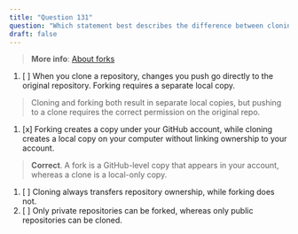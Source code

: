 ```yaml
---
title: "Question 131"  
question: "Which statement best describes the difference between cloning a repository and forking a repository?"  
draft: false  
---
```


> **More info**: [About forks](https://docs.github.com/en/pull-requests/collaborating-with-pull-requests/working-with-forks/about-forks)

1. [ ] When you clone a repository, changes you push go directly to the original repository. Forking requires a separate local copy.  
  > Cloning and forking both result in separate local copies, but pushing to a clone requires the correct permission on the original repo.  
1. [x] Forking creates a copy under your GitHub account, while cloning creates a local copy on your computer without linking ownership to your account.  
  > **Correct**. A fork is a GitHub-level copy that appears in your account, whereas a clone is a local-only copy.  
1. [ ] Cloning always transfers repository ownership, while forking does not.  
1. [ ] Only private repositories can be forked, whereas only public repositories can be cloned.  
